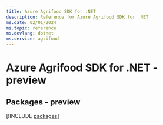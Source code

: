 ```yaml
---
title: Azure Agrifood SDK for .NET
description: Reference for Azure Agrifood SDK for .NET
ms.date: 02/01/2024
ms.topic: reference
ms.devlang: dotnet
ms.service: agrifood
---
```

# Azure Agrifood SDK for .NET - preview
## Packages - preview
[!INCLUDE [packages](agrifood-index.md)]